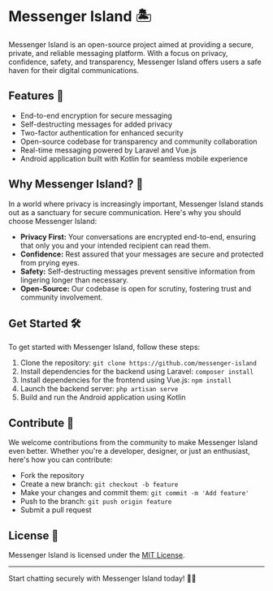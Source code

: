 # Messenger Island 🏝️

Messenger Island is an open-source project aimed at providing a secure, private, and reliable messaging platform. With a focus on privacy, confidence, safety, and transparency, Messenger Island offers users a safe haven for their digital communications.

## Features 🚀

- End-to-end encryption for secure messaging
- Self-destructing messages for added privacy
- Two-factor authentication for enhanced security
- Open-source codebase for transparency and community collaboration
- Real-time messaging powered by Laravel and Vue.js
- Android application built with Kotlin for seamless mobile experience

## Why Messenger Island? 🤔

In a world where privacy is increasingly important, Messenger Island stands out as a sanctuary for secure communication. Here's why you should choose Messenger Island:

- **Privacy First:** Your conversations are encrypted end-to-end, ensuring that only you and your intended recipient can read them.
- **Confidence:** Rest assured that your messages are secure and protected from prying eyes.
- **Safety:** Self-destructing messages prevent sensitive information from lingering longer than necessary.
- **Open-Source:** Our codebase is open for scrutiny, fostering trust and community involvement.

## Get Started 🛠️

To get started with Messenger Island, follow these steps:

1. Clone the repository: `git clone https://github.com/messenger-island`
2. Install dependencies for the backend using Laravel: `composer install`
3. Install dependencies for the frontend using Vue.js: `npm install`
4. Launch the backend server: `php artisan serve`
5. Build and run the Android application using Kotlin

## Contribute 🤝

We welcome contributions from the community to make Messenger Island even better. Whether you're a developer, designer, or just an enthusiast, here's how you can contribute:

- Fork the repository
- Create a new branch: `git checkout -b feature`
- Make your changes and commit them: `git commit -m 'Add feature'`
- Push to the branch: `git push origin feature`
- Submit a pull request

## License 📝

Messenger Island is licensed under the [MIT License](LICENSE).

---

Start chatting securely with Messenger Island today! 📱💬
